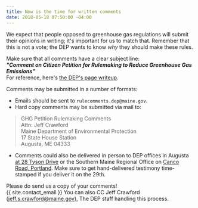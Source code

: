 ```yaml
---
title: Now is the time for written comments
date: 2018-05-18 07:50:00 -04:00
---
```


We expect that people opposed to greenhouse gas regulations will submit their opinions in writing; it's important for us to match that. Remember that this is not a vote; the DEP wants to know *why* they should make these rules.

Make sure that all comments have a clear subject line:  
**_"Comment on Citizen Petition for Rulemaking to Reduce Greenhouse Gas Emissions"_**  
For reference, here's [the DEP's page writeup](http://www.maine.gov/dep/rules/index.html#794983 "Maine D.E.P.").

Comments may be submitted in a number of formats:  
* Emails should be sent to `rulecomments.dep@maine.gov`.  
* Hard copy comments may be submitted via mail to:  
> GHG Petition Rulemaking Comments  
> Attn:  Jeff Crawford  
> Maine Department of Environmental Protection  
> 17 State House Station  
> Augusta, ME  04333  
* Comments could also be delivered in person to DEP offices in Augusta [at 28 Tyson Drive](http://www.maine.gov/dep/contact/cmro.html "Map to the DEP office") or the Southern Maine Regional Office on [Canco Road, Portland](http://www.maine.gov/dep/contact/smro.html "Map to the DEP office in Portland"). Make sure to get hand-delivered testimony time-stamped if you deliver it on the 29th.

Please do send us a copy of your comments!  
{{ site.contact_email }}
You can also CC Jeff Crawford (jeff.s.crawford@maine.gov), The DEP staff handling this process.